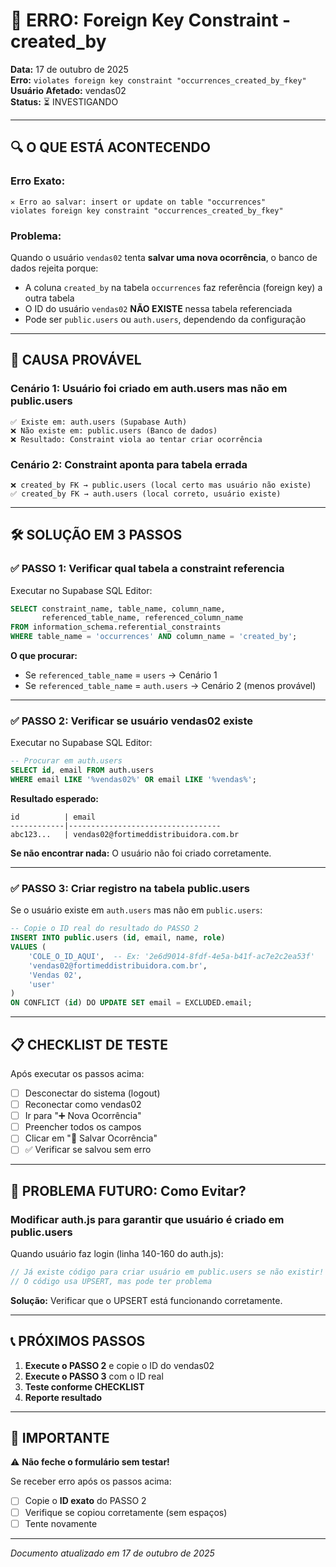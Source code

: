 # 🔴 ERRO: Foreign Key Constraint - created_by

**Data:** 17 de outubro de 2025  
**Erro:** `violates foreign key constraint "occurrences_created_by_fkey"`  
**Usuário Afetado:** vendas02  
**Status:** ⏳ INVESTIGANDO

---

## 🔍 O QUE ESTÁ ACONTECENDO

### Erro Exato:
```
✕ Erro ao salvar: insert or update on table "occurrences" 
violates foreign key constraint "occurrences_created_by_fkey"
```

### Problema:
Quando o usuário `vendas02` tenta **salvar uma nova ocorrência**, o banco de dados rejeita porque:
- A coluna `created_by` na tabela `occurrences` faz referência (foreign key) a outra tabela
- O ID do usuário `vendas02` **NÃO EXISTE** nessa tabela referenciada
- Pode ser `public.users` ou `auth.users`, dependendo da configuração

---

## 🎯 CAUSA PROVÁVEL

### Cenário 1: Usuário foi criado em auth.users mas não em public.users
```
✅ Existe em: auth.users (Supabase Auth)
❌ Não existe em: public.users (Banco de dados)
❌ Resultado: Constraint viola ao tentar criar ocorrência
```

### Cenário 2: Constraint aponta para tabela errada
```
❌ created_by FK → public.users (local certo mas usuário não existe)
✅ created_by FK → auth.users (local correto, usuário existe)
```

---

## 🛠️ SOLUÇÃO EM 3 PASSOS

### ✅ PASSO 1: Verificar qual tabela a constraint referencia

Executar no Supabase SQL Editor:
```sql
SELECT constraint_name, table_name, column_name, 
       referenced_table_name, referenced_column_name
FROM information_schema.referential_constraints
WHERE table_name = 'occurrences' AND column_name = 'created_by';
```

**O que procurar:**
- Se `referenced_table_name` = `users` → Cenário 1
- Se `referenced_table_name` = `auth.users` → Cenário 2 (menos provável)

---

### ✅ PASSO 2: Verificar se usuário vendas02 existe

Executar no Supabase SQL Editor:
```sql
-- Procurar em auth.users
SELECT id, email FROM auth.users 
WHERE email LIKE '%vendas02%' OR email LIKE '%vendas%';
```

**Resultado esperado:**
```
id          | email
------------|----------------------------------
abc123...   | vendas02@fortimeddistribuidora.com.br
```

**Se não encontrar nada:** O usuário não foi criado corretamente.

---

### ✅ PASSO 3: Criar registro na tabela public.users

Se o usuário existe em `auth.users` mas não em `public.users`:

```sql
-- Copie o ID real do resultado do PASSO 2
INSERT INTO public.users (id, email, name, role)
VALUES (
    'COLE_O_ID_AQUI',  -- Ex: '2e6d9014-8fdf-4e5a-b41f-ac7e2c2ea53f'
    'vendas02@fortimeddistribuidora.com.br',
    'Vendas 02',
    'user'
)
ON CONFLICT (id) DO UPDATE SET email = EXCLUDED.email;
```

---

## 📋 CHECKLIST DE TESTE

Após executar os passos acima:

- [ ] Desconectar do sistema (logout)
- [ ] Reconectar como vendas02
- [ ] Ir para "➕ Nova Ocorrência"
- [ ] Preencher todos os campos
- [ ] Clicar em "💾 Salvar Ocorrência"
- [ ] ✅ Verificar se salvou sem erro

---

## 🔧 PROBLEMA FUTURO: Como Evitar?

### Modificar auth.js para garantir que usuário é criado em public.users

Quando usuário faz login (linha 140-160 do auth.js):
```javascript
// Já existe código para criar usuário em public.users se não existir!
// O código usa UPSERT, mas pode ter problema
```

**Solução:** Verificar que o UPSERT está funcionando corretamente.

---

## 📞 PRÓXIMOS PASSOS

1. **Execute o PASSO 2** e copie o ID do vendas02
2. **Execute o PASSO 3** com o ID real
3. **Teste conforme CHECKLIST**
4. **Reporte resultado**

---

## 🚨 IMPORTANTE

⚠️ **Não feche o formulário sem testar!**

Se receber erro após os passos acima:
- [ ] Copie o **ID exato** do PASSO 2
- [ ] Verifique se copiou corretamente (sem espaços)
- [ ] Tente novamente

---

*Documento atualizado em 17 de outubro de 2025*
